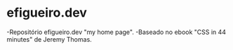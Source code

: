 # efigueiro.dev
-Repositório efigueiro.dev "my home page".
-Baseado no ebook "CSS in 44 minutes" de Jeremy Thomas.
